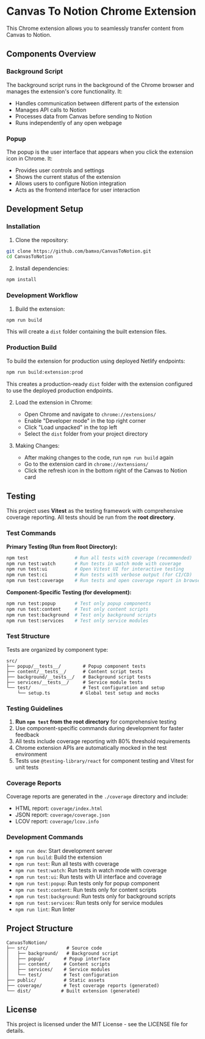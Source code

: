# Canvas To Notion Chrome Extension

This Chrome extension allows you to seamlessly transfer content from Canvas to Notion. 

## Components Overview

### Background Script
The background script runs in the background of the Chrome browser and manages the extension's core functionality. It:
- Handles communication between different parts of the extension
- Manages API calls to Notion
- Processes data from Canvas before sending to Notion
- Runs independently of any open webpage

### Popup
The popup is the user interface that appears when you click the extension icon in Chrome. It:
- Provides user controls and settings
- Shows the current status of the extension
- Allows users to configure Notion integration
- Acts as the frontend interface for user interaction

## Development Setup

### Installation

1. Clone the repository:
```bash
git clone https://github.com/bamxo/CanvasToNotion.git
cd CanvasToNotion
```

2. Install dependencies:
```bash
npm install
```

### Development Workflow

1. Build the extension:
```bash
npm run build
```
This will create a `dist` folder containing the built extension files.

### Production Build

To build the extension for production using deployed Netlify endpoints:
```bash
npm run build:extension:prod
```
This creates a production-ready `dist` folder with the extension configured to use the deployed production endpoints.

2. Load the extension in Chrome:
   - Open Chrome and navigate to `chrome://extensions/`
   - Enable "Developer mode" in the top right corner
   - Click "Load unpacked" in the top left
   - Select the `dist` folder from your project directory

3. Making Changes:
   - After making changes to the code, run `npm run build` again
   - Go to the extension card in `chrome://extensions/`
   - Click the refresh icon in the bottom right of the Canvas to Notion card

## Testing

This project uses **Vitest** as the testing framework with comprehensive coverage reporting. All tests should be run from the **root directory**.

### Test Commands

**Primary Testing (Run from Root Directory):**
```bash
npm test                 # Run all tests with coverage (recommended)
npm run test:watch       # Run tests in watch mode with coverage
npm run test:ui          # Open Vitest UI for interactive testing
npm run test:ci          # Run tests with verbose output (for CI/CD)
npm run test:coverage    # Run tests and open coverage report in browser
```

**Component-Specific Testing (for development):**
```bash
npm run test:popup       # Test only popup components
npm run test:content     # Test only content scripts
npm run test:background  # Test only background scripts
npm run test:services    # Test only service modules
```

### Test Structure

Tests are organized by component type:
```
src/
├── popup/__tests__/        # Popup component tests
├── content/__tests__/      # Content script tests
├── background/__tests__/   # Background script tests
├── services/__tests__/     # Service module tests
└── test/                   # Test configuration and setup
    └── setup.ts           # Global test setup and mocks
```

### Testing Guidelines

1. **Run `npm test` from the root directory** for comprehensive testing
2. Use component-specific commands during development for faster feedback
3. All tests include coverage reporting with 80% threshold requirements
4. Chrome extension APIs are automatically mocked in the test environment
5. Tests use `@testing-library/react` for component testing and Vitest for unit tests

### Coverage Reports

Coverage reports are generated in the `./coverage` directory and include:
- HTML report: `coverage/index.html`
- JSON report: `coverage/coverage.json`
- LCOV report: `coverage/lcov.info`

### Development Commands

- `npm run dev`: Start development server
- `npm run build`: Build the extension
- `npm run test`: Run all tests with coverage
- `npm run test:watch`: Run tests in watch mode with coverage
- `npm run test:ui`: Run tests with UI interface and coverage
- `npm run test:popup`: Run tests only for popup component
- `npm run test:content`: Run tests only for content scripts
- `npm run test:background`: Run tests only for background scripts
- `npm run test:services`: Run tests only for service modules
- `npm run lint`: Run linter

## Project Structure

```
CanvasToNotion/
├── src/              # Source code
│   ├── background/   # Background script
│   ├── popup/       # Popup interface
│   ├── content/     # Content scripts
│   ├── services/    # Service modules
│   └── test/        # Test configuration
├── public/          # Static assets
├── coverage/        # Test coverage reports (generated)
└── dist/           # Built extension (generated)
```

## License

This project is licensed under the MIT License - see the LICENSE file for details.
